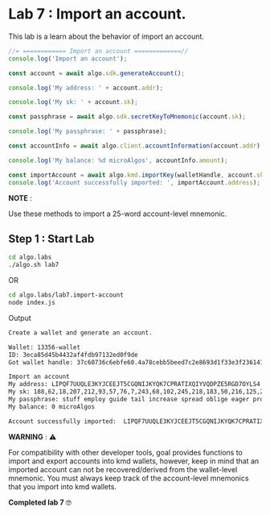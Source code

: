 # Lab 7 : Import an account.

This lab is a learn about the behavior of import an account.

```javascript
//= ============ Import an account =============//
console.log('Import an account');

const account = await algo.sdk.generateAccount();

console.log('My address: ' + account.addr);

console.log('My sk: ' + account.sk);

const passphrase = await algo.sdk.secretKeyToMnemonic(account.sk);

console.log('My passphrase: ' + passphrase);

const accountInfo = await algo.client.accountInformation(account.addr).do();

console.log('My balance: %d microAlgos', accountInfo.amount);

const importAccount = await algo.kmd.importKey(walletHandle, account.sk);
console.log('Account successfully imported: ', importAccount.address);
```

**NOTE** :

Use these methods to import a 25-word account-level mnemonic.

## Step 1 : Start Lab

```sh
cd algo.labs
./algo.sh lab7
```

OR

```sh
cd algo.labs/lab7.import-account
node index.js
```

Output

```sh
Create a wallet and generate an account.

Wallet: 13356-wallet
ID: 3eca85d45b4432af4fdb97132ed0f9de
Got wallet handle: 37c60736c6ebfe60.4a78cebb5beed7c2e8693d1f33e3f23614116f80f38394ef64ccdc7abfcfda6c

Import an account
My address: LIPQF7UUQLE3KYJCEEJT5CGQNIJKYQK7CPRATIXQIYVQDPZE5RGD7OYLS4
My sk: 188,62,18,207,212,93,57,76,7,243,68,102,245,218,183,50,216,125,217,112,205,11,156,65,172,44,67,158,57,16,190,112,90,31,2,254,148,130,201,181,97,34,33,19,62,136,208,106,18,172,65,95,19,226,9,162,240,70,43,1,191,36,236,76
My passphrase: stuff employ guide tail increase spread oblige eager proud hint fossil lobster wing curve high armed crime rain north tomorrow industry lottery magnet about ship
My balance: 0 microAlgos

Account successfully imported:  LIPQF7UUQLE3KYJCEEJT5CGQNIJKYQK7CPRATIXQIYVQDPZE5RGD7OYLS4
```

**WARNING** : :warning:

For compatibility with other developer tools, goal provides functions to import and export accounts into kmd wallets, however, keep in mind that an imported account can not be recovered/derived from the wallet-level mnemonic. You must always keep track of the account-level mnemonics that you import into kmd wallets.

**Completed lab 7** :nerd_face:
